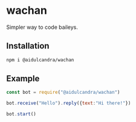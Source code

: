 # wachan
Simpler way to code baileys.

## Installation
```bash
npm i @aidulcandra/wachan
```

## Example
```javascript
const bot = require("@aidulcandra/wachan")

bot.receive("Hello").reply({text:"Hi there!"})

bot.start()
```